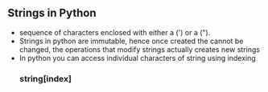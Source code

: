 ## Strings in Python
- sequence of characters enclosed with either a (') or a (").
- Strings in python are immutable, hence once created the cannot be changed, the operations that modify strings actually creates new strings
- In python you can access individual characters of string using indexing 
	### string[index]
